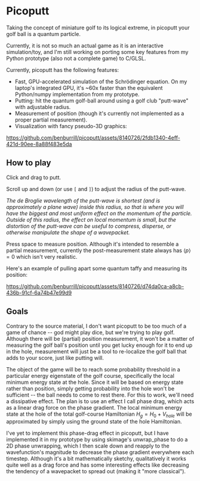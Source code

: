 # Picoputt
Taking the concept of miniature golf to its logical extreme, in picoputt your golf ball is a quantum particle.

Currently, it is not so much an actual game as it is an interactive simulation/toy, and I'm still working on porting
some key features from my Python prototype (also not a complete game) to C/GLSL.

Currently, picoputt has the following features:
* Fast, GPU-accelerated simulation of the Schrödinger equation.  On my laptop's integrated GPU, it's ~60x faster than
  the equivalent Python/numpy implementation from my prototype.
* Putting: hit the quantum golf-ball around using a golf club "putt-wave" with adjustable radius.
* Measurement of position (though it's currently not implemented as a proper partial measurement).
* Visualization with fancy pseudo-3D graphics:

https://github.com/benburrill/picoputt/assets/8140726/2fdb1340-4eff-421d-90ee-8a88f483e5da


## How to play
Click and drag to putt.

Scroll up and down (or use `[` and `]`) to adjust the radius of the putt-wave.

*The de Broglie wavelength of the putt-wave is shortest (and is approximately a plane wave) inside this radius, so that
is where you will have the biggest and most uniform effect on the momentum of the particle.  Outside of this radius, the
effect on local momentum is small, but the distortion of the putt-wave can be useful to compress, disperse, or otherwise
manipulate the shape of a wavepacket.*

Press space to measure position.  Although it's intended to resemble a partial measurement, currently the
post-measurement state always has $\langle{}p\rangle = 0$ which isn't very realistic.

Here's an example of pulling apart some quantum taffy and measuring its position:

https://github.com/benburrill/picoputt/assets/8140726/d74da0ca-a8cb-436b-91cf-6a74b47e99d9



## Goals
Contrary to the source material, I don't want picoputt to be too much of a game of chance -- god might play dice, but
we're trying to play golf.  Although there will be (partial) position measurement, it won't be a matter of measuring
the golf ball's position until you get lucky enough for it to end up in the hole, measurement will just be a tool to
re-localize the golf ball that adds to your score, just like putting will.

The object of the game will be to reach some probability threshold in a particular energy eigenstate of the golf course,
specifically the local minimum energy state at the hole.  Since it will be based on energy state rather than position,
simply getting probability into the hole won't be sufficient -- the ball needs to come to rest there.  For this to work,
we'll need a dissipative effect.  The plan is to use an effect I call phase drag, which acts as a linear drag force on
the phase gradient.
The local minimum energy state at the hole of the total golf-course Hamiltonian $H_g = H_0 + V_{hole}$ will be
approximated by simply using the ground state of the hole Hamiltonian.

I've yet to implement this phase-drag effect in picoputt, but I have implemented it in my prototype by using skimage's
unwrap_phase to do a 2D phase unwrapping, which I then scale down and reapply to the wavefunction's magnitude to
decrease the phase gradient everywhere each timestep.  Although it's a bit mathematically sketchy, qualitatively it
works quite well as a drag force and has some interesting effects like decreasing the tendency of a wavepacket to spread
out (making it "more classical").
